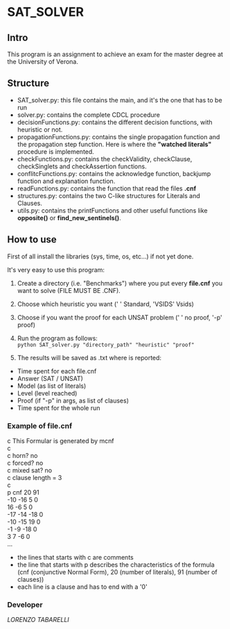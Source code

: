 # SAT_SOLVER

## Intro
This program is an assignment to achieve an exam for the master degree at the University of Verona.

## Structure
+ SAT_solver.py: this file contains the main, and it's the one that has to be run
+ solver.py: contains the complete CDCL procedure
+ decisionFunctions.py: contains the different decision functions, with heuristic or not.
+ propagationFunctions.py: contains the single propagation function and the propagation step function. Here is where the **"watched literals"** procedure is implemented.
+ checkFunctions.py: contains the checkValidity, checkClause, checkSinglets and checkAssertion functions.
+ conflitcFunctions.py: contains the acknowledge function, backjump function and explanation function.
+ readFunctions.py: contains the function that read the files **.cnf**
+ structures.py: contains the two C-like structures for Literals and Clauses.
+ utils.py: contains the printFunctions and other useful functions like **opposite()** or **find_new_sentinels()**.

## How to use
First of all install the libraries (sys, time, os, etc...) if not yet done.

It's very easy to use this program:

1. Create a directory (i.e. "Benchmarks") where you put every **file.cnf** you want to solve (FILE MUST BE .CNF).


2. Choose which heuristic you want (' ' Standard, 'VSIDS' Vsids)


3. Choose if you want the proof for each UNSAT problem (' ' no proof, '-p' proof)


4. Run the program as follows: <br>
`
python SAT_solver.py "directory_path" "heuristic" "proof"
`
   

5. The results will be saved as .txt where is reported:
+ Time spent for each file.cnf
+ Answer (SAT / UNSAT)
+ Model (as list of literals)
+ Level (level reached)
+ Proof (if "-p" in args, as list of clauses)
+ Time spent for the whole run

### Example of file.cnf
c This Formular is generated by mcnf <br>
c <br>
c    horn? no  <br>
c    forced? no  <br>
c    mixed sat? no  <br>
c    clause length = 3  <br>
c <br>
p cnf 20  91 <br>
-10 -16 5 0 <br>
16 -6 5 0 <br>
-17 -14 -18 0 <br>
-10 -15 19 0 <br>
-1 -9 -18 0 <br>
3 7 -6 0 <br>
... <br>
+ the lines that starts with c are comments
+ the line that starts with p describes the characteristics of the formula (cnf (conjunctive Normal Form), 20 (number of literals), 91 (number of clauses))
+ each line is a clause and has to end with a '0'
### Developer
_LORENZO TABARELLI_
